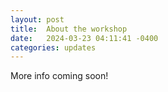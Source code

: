 ```yaml
---
layout: post
title:  About the workshop
date:   2024-03-23 04:11:41 -0400
categories: updates
---
```


More info coming soon!